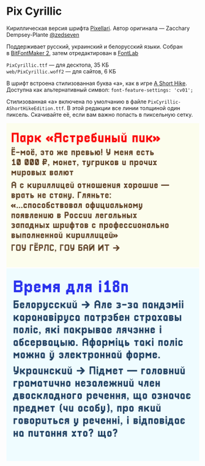 # Pix Cyrillic

Кириллическая версия шрифта [Pixellari](https://github.com/zedseven/Pixellari). Автор оригинала — Zacchary Dempsey-Plante [@zedseven](https://github.com/zedseven)

Поддерживает русский, украинский и белорусский языки. Собран в [BitFontMaker 2](https://www.pentacom.jp/pentacom/bitfontmaker2/), затем отредактирован в [FontLab](https://www.fontlab.com)

`PixCyrillic.ttf` — для десктопа, 35 КБ  
`web/PixCyrillic.woff2` — для сайтов, 6 КБ

В шрифт встроена стилизованная буква «а», как в игре [A Short Hike](https://ashorthike.com). Доступна как альтернативный символ: `font-feature-settings: 'cv01';`

Стилизованная «а» включена по умолчанию в файле `PixCyrillic-AShortHikeEdition.ttf`. В этой редакции все линии толщиной один пиксель. Скачивайте её, если вам важно попасть в пиксельную сетку.

![Превью на русском](preview/russian.png)
![Превью на украинском и белорусском](preview/ukrainian-belarusian.png)